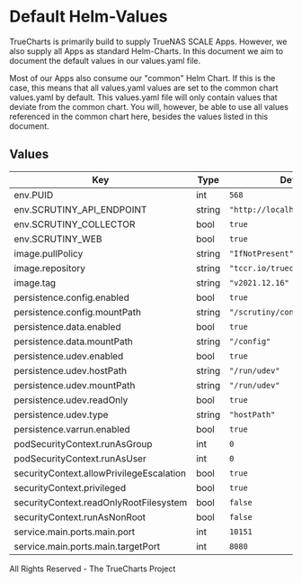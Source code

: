 # Default Helm-Values

TrueCharts is primarily build to supply TrueNAS SCALE Apps.
However, we also supply all Apps as standard Helm-Charts. In this document we aim to document the default values in our values.yaml file.

Most of our Apps also consume our "common" Helm Chart.
If this is the case, this means that all values.yaml values are set to the common chart values.yaml by default. This values.yaml file will only contain values that deviate from the common chart.
You will, however, be able to use all values referenced in the common chart here, besides the values listed in this document.

## Values

| Key | Type | Default | Description |
|-----|------|---------|-------------|
| env.PUID | int | `568` |  |
| env.SCRUTINY_API_ENDPOINT | string | `"http://localhost:8080"` |  |
| env.SCRUTINY_COLLECTOR | bool | `true` |  |
| env.SCRUTINY_WEB | bool | `true` |  |
| image.pullPolicy | string | `"IfNotPresent"` |  |
| image.repository | string | `"tccr.io/truecharts/scrutiny"` |  |
| image.tag | string | `"v2021.12.16"` |  |
| persistence.config.enabled | bool | `true` |  |
| persistence.config.mountPath | string | `"/scrutiny/config"` |  |
| persistence.data.enabled | bool | `true` |  |
| persistence.data.mountPath | string | `"/config"` |  |
| persistence.udev.enabled | bool | `true` |  |
| persistence.udev.hostPath | string | `"/run/udev"` |  |
| persistence.udev.mountPath | string | `"/run/udev"` |  |
| persistence.udev.readOnly | bool | `true` |  |
| persistence.udev.type | string | `"hostPath"` |  |
| persistence.varrun.enabled | bool | `true` |  |
| podSecurityContext.runAsGroup | int | `0` |  |
| podSecurityContext.runAsUser | int | `0` |  |
| securityContext.allowPrivilegeEscalation | bool | `true` |  |
| securityContext.privileged | bool | `true` |  |
| securityContext.readOnlyRootFilesystem | bool | `false` |  |
| securityContext.runAsNonRoot | bool | `false` |  |
| service.main.ports.main.port | int | `10151` |  |
| service.main.ports.main.targetPort | int | `8080` |  |

All Rights Reserved - The TrueCharts Project
